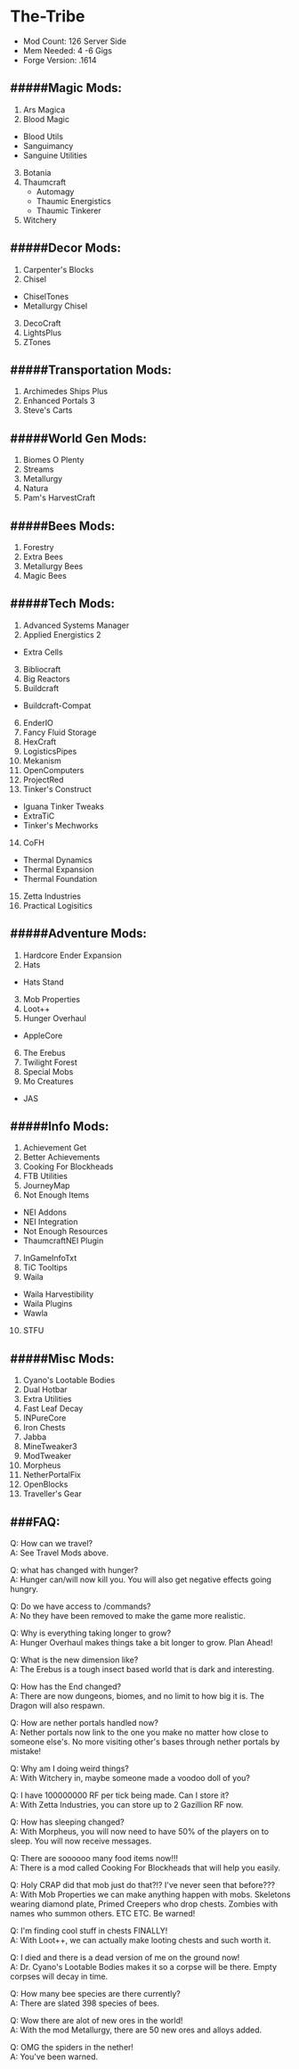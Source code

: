 # The-Tribe
* Mod Count: 126 Server Side
* Mem Needed: 4 -6 Gigs
* Forge Version: .1614



#####Magic Mods:
------------------
1. Ars Magica
2. Blood Magic
  * Blood Utils
  * Sanguimancy 
  * Sanguine Utilities
3. Botania
4. Thaumcraft
   * Automagy
   * Thaumic Energistics
   * Thaumic Tinkerer
5. Witchery

#####Decor Mods:
------------------
1. Carpenter's Blocks
2. Chisel
  * ChiselTones
  * Metallurgy Chisel 
3. DecoCraft
4. LightsPlus
5. ZTones

#####Transportation Mods:
------------------
1. Archimedes Ships Plus
2. Enhanced Portals 3
3. Steve's Carts

#####World Gen Mods:
------------------
1. Biomes O Plenty
2. Streams
3. Metallurgy
4. Natura
5. Pam's HarvestCraft

#####Bees Mods:
------------------
1. Forestry
2. Extra Bees
3. Metallurgy Bees
4. Magic Bees

#####Tech Mods:
------------------
1. Advanced Systems Manager
2. Applied Energistics 2
  * Extra Cells
3. Bibliocraft
4. Big Reactors
5. Buildcraft
  * Buildcraft-Compat
6. EnderIO
7. Fancy Fluid Storage
8. HexCraft
9. LogisticsPipes
10. Mekanism
11. OpenComputers
12. ProjectRed
13. Tinker's Construct
  * Iguana Tinker Tweaks
  * ExtraTiC
  * Tinker's Mechworks
14. CoFH
  * Thermal Dynamics
  * Thermal Expansion
  * Thermal Foundation
15. Zetta Industries
16. Practical Logisitics

#####Adventure Mods:
------------------
1. Hardcore Ender Expansion
2. Hats
  * Hats Stand
3. Mob Properties
4. Loot++
5. Hunger Overhaul
  * AppleCore
6. The Erebus
7. Twilight Forest
8. Special Mobs
9. Mo Creatures
  * JAS

#####Info Mods:
------------------
1. Achievement Get
2. Better Achievements
3. Cooking For Blockheads
4. FTB Utilities
5. JourneyMap
6. Not Enough Items
  * NEI Addons
  * NEI Integration
  * Not Enough Resources
  * ThaumcraftNEI Plugin
7. InGameInfoTxt
8. TiC Tooltips   
9. Waila
  * Waila Harvestibility
  * Waila Plugins
  * Wawla
10. STFU
   
#####Misc Mods:
------------------
1. Cyano's Lootable Bodies
2. Dual Hotbar
3. Extra Utilities
4. Fast Leaf Decay
5. INPureCore
6. Iron Chests
7. Jabba
8. MineTweaker3
9. ModTweaker
10. Morpheus
11. NetherPortalFix
12. OpenBlocks
13. Traveller's Gear


###FAQ:
------------------
Q: How can we travel?  
A: See Travel Mods above.

Q: what has changed with hunger?  
A: Hunger can/will now kill you. You will also get negative effects going hungry.

Q: Do we have access to /commands?  
A: No they have been removed to make the game more realistic.

Q: Why is everything taking longer to grow?  
A: Hunger Overhaul makes things take a bit longer to grow. Plan Ahead!

Q: What is the new dimension like?  
A: The Erebus is a tough insect based world that is dark and interesting.

Q: How has the End changed?  
A: There are now dungeons, biomes, and no limit to how big it is. The Dragon will also respawn.

Q: How are nether portals handled now?  
A: Nether portals now link to the one you make no matter how close to someone else's. No more 
   visiting other's bases through nether portals by mistake!
   
Q: Why am I doing weird things?  
A: With Witchery in, maybe someone made a voodoo doll of you?

Q: I have 100000000 RF per tick being made. Can I store it?  
A: With Zetta Industries, you can store up to 2 Gazillion RF now.

Q: How has sleeping changed?  
A: With Morpheus, you will now need to have 50% of the players on to sleep. You will now receive 
   messages.
   
Q: There are soooooo many food items now!!!  
A: There is a mod called Cooking For Blockheads that will help you easily.

Q: Holy CRAP did that mob just do that?!? I've never seen that before???  
A: With Mob Properties we can make anything happen with mobs. Skeletons wearing diamond plate, Primed
   Creepers who drop chests. Zombies with names who summon others. ETC ETC. Be warned!

Q: I'm finding cool stuff in chests FINALLY!  
A: With Loot++, we can actually make looting chests and such worth it.

Q: I died and there is a dead version of me on the ground now!  
A: Dr. Cyano's Lootable Bodies makes it so a corpse will be there. Empty corpses will decay in time.   

Q: How many bee species are there currently?  
A: There are slated 398 species of bees.

Q: Wow there are alot of new ores in the world!  
A: With the mod Metallurgy, there are 50 new ores and alloys added.

Q: OMG the spiders in the nether!  
A: You've been warned.
